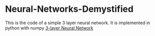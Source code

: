 # Neural-Networks-Demystified

This is the code of a simple 3 layer neural network.
It is implemented in python with numpy
[3-layer Neural Network](/Neural-Networks-Demystified/3-layer_Neural_Network)

